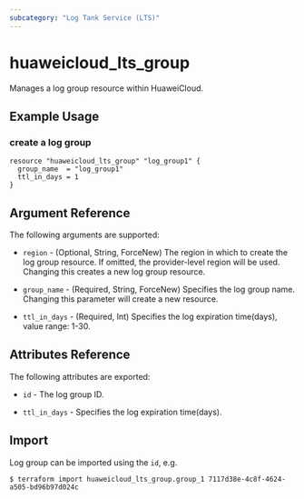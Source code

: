 ```yaml
---
subcategory: "Log Tank Service (LTS)"
---
```


# huaweicloud\_lts\_group

Manages a log group resource within HuaweiCloud.

## Example Usage

### create a log group

```hcl
resource "huaweicloud_lts_group" "log_group1" {
  group_name  = "log_group1"
  ttl_in_days = 1
}
```

## Argument Reference

The following arguments are supported:

* `region` - (Optional, String, ForceNew) The region in which to create the log group resource. If omitted, the provider-level region will be used. Changing this creates a new log group resource.

* `group_name` - (Required, String, ForceNew) Specifies the log group name. Changing this parameter will create a new resource.

* `ttl_in_days` - (Required, Int) Specifies the log expiration time(days), value range: 1-30.

## Attributes Reference

The following attributes are exported:

* `id` - The log group ID.

* `ttl_in_days` - Specifies the log expiration time(days).

## Import

Log group can be imported using the `id`, e.g.

```
$ terraform import huaweicloud_lts_group.group_1 7117d38e-4c8f-4624-a505-bd96b97d024c
```
